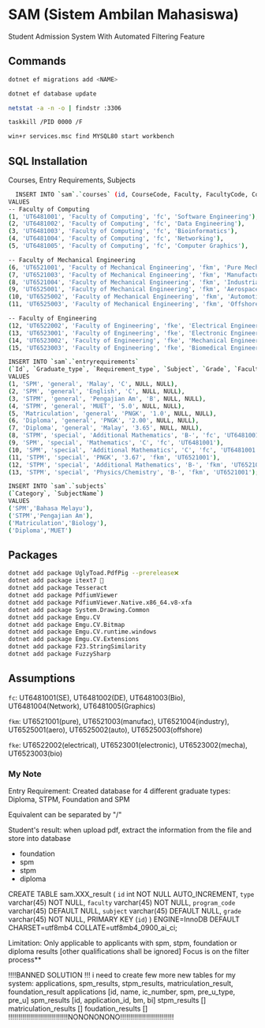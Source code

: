# SAM (Sistem Ambilan Mahasiswa)
Student Admission System With Automated Filtering Feature

## Commands

```bash
dotnet ef migrations add <NAME>
```

```bash
dotnet ef database update
```

```bash
netstat -a -n -o | findstr :3306 
```

```bash
taskkill /PID 0000 /F
```

```bash
win+r services.msc find MYSQL80 start workbench
```


## SQL Installation

Courses, Entry Requirements, Subjects

```bash
  INSERT INTO `sam`.`courses` (id, CourseCode, Faculty, FacultyCode, CourseName)
VALUES
-- Faculty of Computing
(1, 'UT6481001', 'Faculty of Computing', 'fc', 'Software Engineering'),
(2, 'UT6481002', 'Faculty of Computing', 'fc', 'Data Engineering'),
(3, 'UT6481003', 'Faculty of Computing', 'fc', 'Bioinformatics'),
(4, 'UT6481004', 'Faculty of Computing', 'fc', 'Networking'),
(5, 'UT6481005', 'Faculty of Computing', 'fc', 'Computer Graphics'),

-- Faculty of Mechanical Engineering
(6, 'UT6521001', 'Faculty of Mechanical Engineering', 'fkm', 'Pure Mechanical Engineering'),
(7, 'UT6521003', 'Faculty of Mechanical Engineering', 'fkm', 'Manufacturing Engineering'),
(8, 'UT6521004', 'Faculty of Mechanical Engineering', 'fkm', 'Industrial Engineering'),
(9, 'UT6525001', 'Faculty of Mechanical Engineering', 'fkm', 'Aerospace Engineering'),
(10, 'UT6525002', 'Faculty of Mechanical Engineering', 'fkm', 'Automotive Engineering'),
(11, 'UT6525003', 'Faculty of Mechanical Engineering', 'fkm', 'Offshore Engineering'),

-- Faculty of Engineering
(12, 'UT6522002', 'Faculty of Engineering', 'fke', 'Electrical Engineering'),
(13, 'UT6523001', 'Faculty of Engineering', 'fke', 'Electronic Engineering'),
(14, 'UT6523002', 'Faculty of Engineering', 'fke', 'Mechanical Engineering'),
(15, 'UT6523003', 'Faculty of Engineering', 'fke', 'Biomedical Engineering');

INSERT INTO `sam`.`entryrequirements`
(`Id`, `Graduate_type`, `Requirement_type`, `Subject`, `Grade`, `Faculty`, `Program_code`)
VALUES
(1, 'SPM', 'general', 'Malay', 'C', NULL, NULL),
(2, 'SPM', 'general', 'English', 'C', NULL, NULL),
(3, 'STPM', 'general', 'Pengajian Am', 'B', NULL, NULL),
(4, 'STPM', 'general', 'MUET', '5.0', NULL, NULL),
(5, 'Matriculation', 'general', 'PNGK', '1.0', NULL, NULL),
(6, 'Diploma', 'general', 'PNGK', '2.00', NULL, NULL),
(7, 'Diploma', 'general', 'Malay', '3.65', NULL, NULL),
(8, 'STPM', 'special', 'Additional Mathematics', 'B-', 'fc', 'UT6481001'),
(9, 'SPM', 'special', 'Mathematics', 'C', 'fc', 'UT6481001'),
(10, 'SPM', 'special', 'Additional Mathematics', 'C', 'fc', 'UT6481001'),
(11, 'STPM', 'special', 'PNGK', '3.67', 'fkm', 'UT6521001'),
(12, 'STPM', 'special', 'Additional Mathematics', 'B-', 'fkm', 'UT6521001'),
(13, 'STPM', 'special', 'Physics/Chemistry', 'B-', 'fkm', 'UT6521001');

INSERT INTO `sam`.`subjects`
(`Category`, `SubjectName`)
VALUES
('SPM','Bahasa Melayu'),
('STPM','Pengajian Am'),
('Matriculation','Biology'),
('Diploma','MUET')

```
    
## Packages
```bash
dotnet add package UglyToad.PdfPig --prerelease❌ 
dotnet add package itext7 🤩
dotnet add package Tesseract
dotnet add package PdfiumViewer
dotnet add package PdfiumViewer.Native.x86_64.v8-xfa
dotnet add package System.Drawing.Common
dotnet add package Emgu.CV
dotnet add package Emgu.CV.Bitmap
dotnet add package Emgu.CV.runtime.windows
dotnet add package Emgu.CV.Extensions
dotnet add package F23.StringSimilarity
dotnet add package FuzzySharp
```


## Assumptions

`fc`: UT6481001(SE), UT6481002(DE), UT6481003(Bio), UT6481004(Network), UT6481005(Graphics)

`fkm`: UT6521001(pure), UT6521003(manufac), UT6521004(industry), UT6525001(aero), UT6525002(auto), UT6525003(offshore)

`fke`: UT6522002(electrical), UT6523001(electronic), UT6523002(mecha), UT6523003(bio)

### My Note

Entry Requirement: 
Created database for 4 different graduate types: Diploma, STPM, Foundation and SPM

Equivalent can be separated by "/"

Student's result:
when upload pdf, extract the information from the file and store into database
- foundation
- spm
- stpm
- diploma

CREATE TABLE sam.XXX_result (
  `id` int NOT NULL AUTO_INCREMENT,
  `type` varchar(45) NOT NULL,
  `faculty` varchar(45) NOT NULL,
  `program_code` varchar(45) DEFAULT NULL,
  `subject` varchar(45) DEFAULT NULL,
  `grade` varchar(45) NOT NULL,
  PRIMARY KEY (`id`)
) ENGINE=InnoDB DEFAULT CHARSET=utf8mb4 COLLATE=utf8mb4_0900_ai_ci;

Limitation:
Only applicable to applicants with spm, stpm, foundation or diploma results [other qualifications shall be ignored] 
Focus is on the filter process**

!!!!BANNED SOLUTION !!!
i need to create few more new tables for my system: applications, spm_results, stpm_results, matriculation_result, foundation_result
applications [id, name, ic_number, spm, pre_u_type, pre_u]
spm_results [id, application_id, bm, bi]
stpm_results []
matriculation_results []
foudation_results []
!!!!!!!!!!!!!!!!!!!!!!!!!!!!!!NONONONONO!!!!!!!!!!!!!!!!!!!!!!!!!!!


